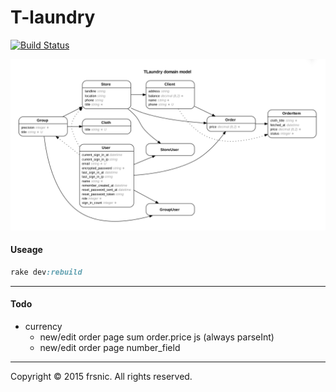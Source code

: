# T-laundry

[![Build Status](https://travis-ci.org/frsnic/T-laundry.svg?branch=master)](https://travis-ci.org/frsnic/T-laundry)

![alt tag](https://github.com/frsnic/T-laundry/blob/master/erd.png)

#### Useage
```ruby
rake dev:rebuild
```
***
#### Todo
* currency
    * new/edit order page sum order.price js (always parseInt)
    * new/edit order page number_field

--------------------------
Copyright © 2015 frsnic. All rights reserved.
